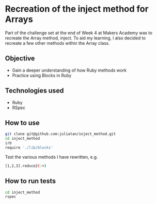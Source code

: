 Recreation of the inject method for Arrays
==========================================

Part of the challenge set at the end of Week 4 at Makers Academy was to recreate the Array method, inject. To aid my learning, I also decided to recreate a few other methods within the Array class.

Objective
---------

- Gain a deeper understanding of how Ruby methods work
- Practice using Blocks in Ruby

Technologies used
-----------------

* Ruby
* RSpec

How to use
----------

```sh
git clone git@github.com:juliatan/inject_method.git
cd inject_method
irb
require './lib/blocks'
```

Test the various methods I have rewritten, e.g.

```sh
[1,2,3].reduce2(:+)
```

How to run tests
----
```sh
cd inject_method
rspec
```